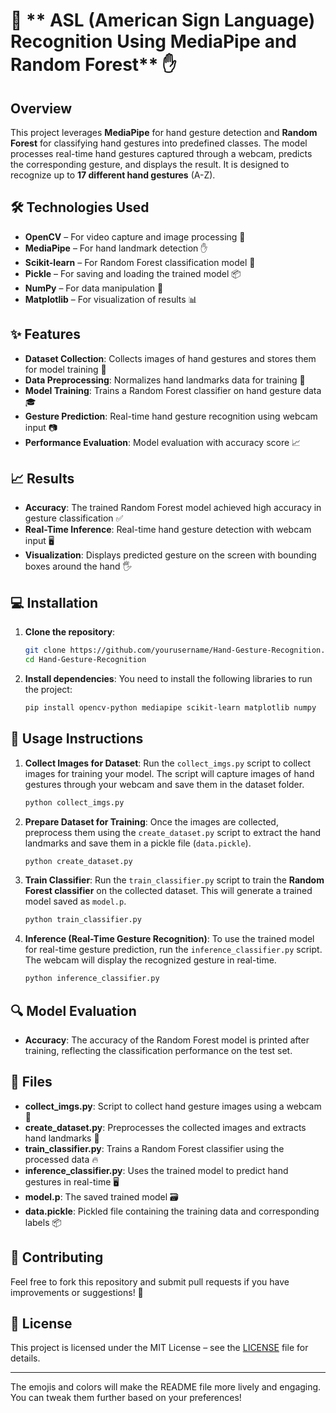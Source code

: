 # 🤖 ** ASL (American Sign Language) Recognition Using MediaPipe and Random Forest** ✋

## Overview
This project leverages **MediaPipe** for hand gesture detection and **Random Forest** for classifying hand gestures into predefined classes. The model processes real-time hand gestures captured through a webcam, predicts the corresponding gesture, and displays the result. It is designed to recognize up to **17 different hand gestures** (A-Z).

## 🛠️ **Technologies Used**
- **OpenCV** – For video capture and image processing 🎥
- **MediaPipe** – For hand landmark detection ✋
- **Scikit-learn** – For Random Forest classification model 🌲
- **Pickle** – For saving and loading the trained model 📦
- **NumPy** – For data manipulation 🔢
- **Matplotlib** – For visualization of results 📊

## ✨ **Features**
- **Dataset Collection**: Collects images of hand gestures and stores them for model training 📸
- **Data Preprocessing**: Normalizes hand landmarks data for training 🔧
- **Model Training**: Trains a Random Forest classifier on hand gesture data 🎓
- **Gesture Prediction**: Real-time hand gesture recognition using webcam input 📷
- **Performance Evaluation**: Model evaluation with accuracy score 📈

## 📈 **Results**
- **Accuracy**: The trained Random Forest model achieved high accuracy in gesture classification ✅
- **Real-Time Inference**: Real-time hand gesture detection with webcam input 🖥️
- **Visualization**: Displays predicted gesture on the screen with bounding boxes around the hand 🖐️

## 💻 **Installation**

1. **Clone the repository**:
   ```bash
   git clone https://github.com/yourusername/Hand-Gesture-Recognition.git
   cd Hand-Gesture-Recognition
   ```

2. **Install dependencies**:
   You need to install the following libraries to run the project:
   ```bash
   pip install opencv-python mediapipe scikit-learn matplotlib numpy
   ```

## 📝 **Usage Instructions**

1. **Collect Images for Dataset**:
   Run the `collect_imgs.py` script to collect images for training your model. The script will capture images of hand gestures through your webcam and save them in the dataset folder.

   ```bash
   python collect_imgs.py
   ```

2. **Prepare Dataset for Training**:
   Once the images are collected, preprocess them using the `create_dataset.py` script to extract the hand landmarks and save them in a pickle file (`data.pickle`).

   ```bash
   python create_dataset.py
   ```

3. **Train Classifier**:
   Run the `train_classifier.py` script to train the **Random Forest classifier** on the collected dataset. This will generate a trained model saved as `model.p`.

   ```bash
   python train_classifier.py
   ```

4. **Inference (Real-Time Gesture Recognition)**:
   To use the trained model for real-time gesture prediction, run the `inference_classifier.py` script. The webcam will display the recognized gesture in real-time.

   ```bash
   python inference_classifier.py
   ```

## 🔍 **Model Evaluation**
- **Accuracy**: The accuracy of the Random Forest model is printed after training, reflecting the classification performance on the test set.

## 📂 **Files**

- **collect_imgs.py**: Script to collect hand gesture images using a webcam 📸
- **create_dataset.py**: Preprocesses the collected images and extracts hand landmarks 🧠
- **train_classifier.py**: Trains a Random Forest classifier using the processed data 🔥
- **inference_classifier.py**: Uses the trained model to predict hand gestures in real-time 🖥️
- **model.p**: The saved trained model 🗃️
- **data.pickle**: Pickled file containing the training data and corresponding labels 📦

## 🤝 **Contributing**
Feel free to fork this repository and submit pull requests if you have improvements or suggestions! 🚀

## 📄 **License**
This project is licensed under the MIT License – see the [LICENSE](LICENSE) file for details.

---

The emojis and colors will make the README file more lively and engaging. You can tweak them further based on your preferences!
